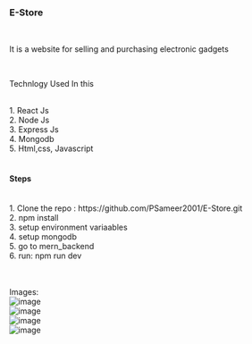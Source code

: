 <h3>E-Store</h3><br>
<p>It is a website for selling and purchasing electronic gadgets</p><br>
<p>Technlogy Used In this </p><br>
1. React Js<br>
2. Node Js<br>
3. Express Js<br>
4. Mongodb<br>
5. Html,css, Javascript<br>
<br>
<h4><b>Steps</b></h4><br>
1. Clone the repo : https://github.com/PSameer2001/E-Store.git <br>
2. npm install<br>
3. setup environment variaables<br>
4. setup mongodb<br>
5. go to mern_backend<br>
6. run: npm run dev<br><br><br>


Images:<br>
![image](https://github.com/PSameer2001/E-Store/assets/166317782/795ffb4e-7c05-483d-8526-d02db21925ed)<br>
![image](https://github.com/PSameer2001/E-Store/assets/166317782/29ef1a67-afeb-471a-9020-0953a37372da)<br>
![image](https://github.com/PSameer2001/E-Store/assets/166317782/be103bb2-544b-4e6b-aab9-0fc895e6b68e)<br>
![image](https://github.com/PSameer2001/E-Store/assets/166317782/d3517253-6387-4ce4-8632-300046f4b9d0)
